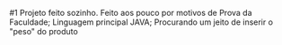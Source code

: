#1 Projeto feito sozinho.
Feito aos pouco por motivos de Prova da Faculdade;
Linguagem principal JAVA;
Procurando um jeito de inserir o "peso" do produto
